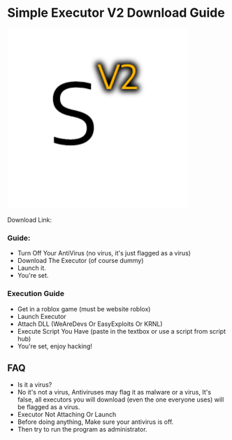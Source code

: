 # Simple Executor V2 Download Guide

<img src="images/Png.png" alt="Png" width="412" height="412">

Download Link:

### Guide:
- Turn Off Your AntiVirus (no virus, it's just flagged as a virus)
- Download The Executor (of course dummy)
- Launch it.
- You're set.

### Execution Guide
- Get in a roblox game (must be website roblox)
- Launch Executor
- Attach DLL (WeAreDevs Or EasyExploits Or KRNL)
- Execute Script You Have (paste in the textbox or use a script from script hub)
- You're set, enjoy hacking!

## FAQ
- Is it a virus?
- No it's not a virus, Antiviruses may flag it as malware or a virus, It's false, all executors you will download (even the one everyone uses) will be flagged as a virus.
- Executor Not Attaching Or Launch
- Before doing anything, Make sure your antivirus is off.
- Then try to run the program as administrator.
